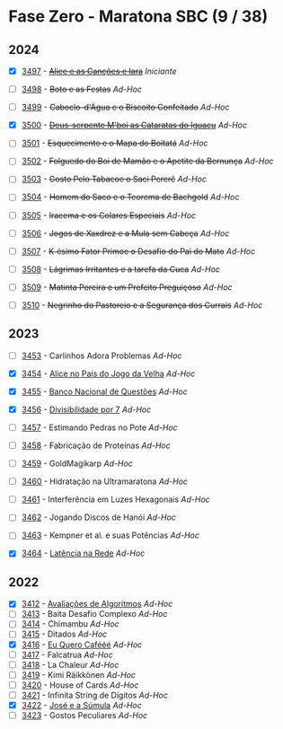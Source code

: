 # Fase Zero - Maratona SBC (9 / 38)



## 2024

- [x]  [3497](https://www.beecrowd.com.br/repository/UOJ_3497.html) - [~~Alice e as Canções e Iara~~](https://github.com/potigol/beecrowd/blob/master/src/3400/3497.poti) *Iniciante*
- [ ]  [3498](https://www.beecrowd.com.br/repository/UOJ_3498.html) - ~~Boto e as Festas~~ *Ad-Hoc*
- [ ]  [3499](https://www.beecrowd.com.br/repository/UOJ_3499.html) - ~~Caboclo-d'Água e o Biscoito Confeitado~~ *Ad-Hoc*
- [x]  [3500](https://www.beecrowd.com.br/repository/UOJ_3500.html) - [~~Deus-serpente M'boi as Cataratas do Iguaçu~~](https://github.com/potigol/beecrowd/blob/master/src/3500/3500.poti) *Ad-Hoc*
- [ ]  [3501](https://www.beecrowd.com.br/repository/UOJ_3501.html) - ~~Esquecimento e o Mapa do Boitatá~~ *Ad-Hoc*
- [ ]  [3502](https://www.beecrowd.com.br/repository/UOJ_3502.html) - ~~Folguedo do Boi de Mamão e o Apetite da Bernunça~~ *Ad-Hoc*
- [ ]  [3503](https://www.beecrowd.com.br/repository/UOJ_3503.html) - ~~Gosto Pelo Tabacoe o Saci Pererê~~ *Ad-Hoc*
- [ ]  [3504](https://www.beecrowd.com.br/repository/UOJ_3504.html) - ~~Homem do Saco e o Teorema de Bachgold~~ *Ad-Hoc*
- [ ]  [3505](https://www.beecrowd.com.br/repository/UOJ_3505.html) - ~~Iracema e os Colares Especiais~~ *Ad-Hoc*
- [ ]  [3506](https://www.beecrowd.com.br/repository/UOJ_3506.html) - ~~Jogos de Xaxdrez e a Mula sem Cabeça~~ *Ad-Hoc*
- [ ]  [3507](https://www.beecrowd.com.br/repository/UOJ_3507.html) - ~~K-ésimo Fator Primoe o Desafio do Pai do Mato~~ *Ad-Hoc*
- [ ]  [3508](https://www.beecrowd.com.br/repository/UOJ_3508.html) - ~~Lágrimas Irritantes e a tarefa da Cuca~~ *Ad-Hoc*
- [ ]  [3509](https://www.beecrowd.com.br/repository/UOJ_3509.html) - ~~Matinta Pereira e um Prefeito Preguiçoso~~ *Ad-Hoc*
- [ ]  [3510](https://www.beecrowd.com.br/repository/UOJ_3510.html) - ~~Negrinho do Pastoreio e a Segurança dos Currais~~ *Ad-Hoc*


## 2023

- [ ]  [3453](https://www.beecrowd.com.br/repository/UOJ_3453.html) - Carlinhos Adora Problemas *Ad-Hoc*
- [x]  [3454](https://www.beecrowd.com.br/repository/UOJ_3454.html) - [Alice no País do Jogo da Velha](https://github.com/potigol/beecrowd/blob/master/src/3400/3454.poti) *Ad-Hoc*
- [x]  [3455](https://www.beecrowd.com.br/repository/UOJ_3455.html) - [Banco Nacional de Questões](https://github.com/potigol/beecrowd/blob/master/src/3400/3455.poti) *Ad-Hoc*
- [x]  [3456](https://www.beecrowd.com.br/repository/UOJ_3456.html) - [Divisibilidade por 7](https://github.com/potigol/beecrowd/blob/master/src/3400/3456.poti) *Ad-Hoc*
- [ ]  [3457](https://www.beecrowd.com.br/repository/UOJ_3457.html) - Estimando Pedras no Pote *Ad-Hoc*
- [ ]  [3458](https://www.beecrowd.com.br/repository/UOJ_3458.html) - Fabricação de Proteínas *Ad-Hoc*
- [ ]  [3459](https://www.beecrowd.com.br/repository/UOJ_3459.html) - GoldMagikarp *Ad-Hoc*
- [ ]  [3460](https://www.beecrowd.com.br/repository/UOJ_3460.html) - Hidratação na Ultramaratona *Ad-Hoc*
- [ ]  [3461](https://www.beecrowd.com.br/repository/UOJ_3461.html) - Interferência em Luzes Hexagonais *Ad-Hoc*
- [ ]  [3462](https://www.beecrowd.com.br/repository/UOJ_3462.html) - Jogando Discos de Hanói *Ad-Hoc*
- [ ]  [3463](https://www.beecrowd.com.br/repository/UOJ_3463.html) - Kempner et al. e suas Potências *Ad-Hoc*
- [x]  [3464](https://www.beecrowd.com.br/repository/UOJ_3464.html) - [Latência na Rede](https://github.com/potigol/beecrowd/blob/master/src/3400/3464.poti) *Ad-Hoc*


## 2022

- [x]  [3412](https://www.beecrowd.com.br/repository/UOJ_3412.html) - [Avaliações de Algoritmos](https://github.com/potigol/beecrowd/blob/master/src/3400/3412.poti) *Ad-Hoc*
- [ ]  [3413](https://www.beecrowd.com.br/repository/UOJ_3413.html) - Baita Desafio Complexo *Ad-Hoc*
- [ ]  [3414](https://www.beecrowd.com.br/repository/UOJ_3414.html) - Chimambu *Ad-Hoc*
- [ ]  [3415](https://www.beecrowd.com.br/repository/UOJ_3415.html) - Ditados *Ad-Hoc*
- [x]  [3416](https://www.beecrowd.com.br/repository/UOJ_3416.html) - [Eu Quero Cafééé](https://github.com/potigol/beecrowd/blob/master/src/3400/3416.poti) *Ad-Hoc*
- [ ]  [3417](https://www.beecrowd.com.br/repository/UOJ_3417.html) - Falcatrua *Ad-Hoc*
- [ ]  [3418](https://www.beecrowd.com.br/repository/UOJ_3418.html) - La Chaleur *Ad-Hoc*
- [ ]  [3419](https://www.beecrowd.com.br/repository/UOJ_3419.html) - Kimi Räikkönen *Ad-Hoc*
- [ ]  [3420](https://www.beecrowd.com.br/repository/UOJ_3420.html) - House of Cards *Ad-Hoc*
- [ ]  [3421](https://www.beecrowd.com.br/repository/UOJ_3421.html) - Infinita String de Dígitos *Ad-Hoc*
- [x]  [3422](https://www.beecrowd.com.br/repository/UOJ_3422.html) - [José e a Súmula](https://github.com/potigol/beecrowd/blob/master/src/3400/3422.poti) *Ad-Hoc*
- [ ]  [3423](https://www.beecrowd.com.br/repository/UOJ_3423.html) - Gostos Peculiares *Ad-Hoc*
